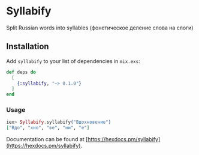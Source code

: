 # Syllabify

Split Russian words into syllables (фонетическое деление слова на слоги)

## Installation

Add `syllabify` to your list of dependencies in `mix.exs`:

```elixir
def deps do
  [
    {:syllabify, "~> 0.1.0"}
  ]
end
```

### Usage

```elixir
iex> Syllabify.syllabify("Вдохновение")
["Вдо", "хно", "ве", "ни", "е"]
```

Documentation can be found at [https://hexdocs.pm/syllabify](https://hexdocs.pm/syllabify).
